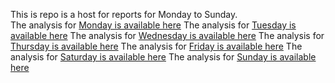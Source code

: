 This is repo is a host for reports for Monday to Sunday.  
The analysis for [Monday is available here](weekday_is_monday.md)
The analysis for [Tuesday is available here](weekday_is_tuesday.md)
The analysis for [Wednesday is available here](weekday_is_wednesday.md)
The analysis for [Thursday is available here](weekday_is_thursday.md)
The analysis for [Friday is available here](weekday_is_friday.md)
The analysis for [Saturday is available here](weekday_is_saturday.md)
The analysis for [Sunday is available here](weekday_is_sunday.md)
